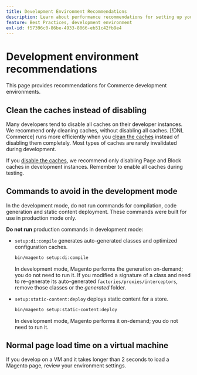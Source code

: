 ```yaml
---
title: Development Environment Recommendations
description: Learn about performance recommendations for setting up your local Adobe Commerce or Magento Open Source development environment.
feature: Best Practices, development environment
exl-id: f57396c0-86be-4933-8066-eb51c42fb9e4
---
```

# Development environment recommendations

This page provides recommendations for Commerce development environments.

## Clean the caches instead of disabling

Many developers tend to disable all caches on their developer instances. We recommend only cleaning caches, without disabling all caches. [!DNL Commerce] runs more efficiently when you [clean the caches](../configuration/cli/manage-cache.md#clean-and-flush-cache-types) instead of disabling them completely. Most types of caches are rarely invalidated during development.

If you [disable the caches](../configuration/cli/manage-cache.md#enable-or-disable-cache-types), we recommend only disabling Page and Block caches in development instances. Remember to enable all caches during testing.

## Commands to avoid in the development mode

In the development mode, do not run commands for compilation, code generation and static content deployment. These commands were built for use in production mode only.

**Do not run** production commands in development mode:

* `setup:di:compile` generates auto-generated classes and optimized configuration caches.

  ```bash
  bin/magento setup:di:compile
  ```

  In development mode, Magento performs the generation on-demand; you do not need to run it. If you modified a signature of a class and need to re-generate its auto-generated `factories/proxies/interceptors`, remove those classes or the _generated_ folder.

* `setup:static-content:deploy` deploys static content for a store.

   ```bash
   bin/magento setup:static-content:deploy
   ```

   In development mode, Magento performs it on-demand; you do not need to run it.

## Normal page load time on a virtual machine

If you develop on a VM and it takes longer than 2 seconds to load a Magento page, review your environment settings.
